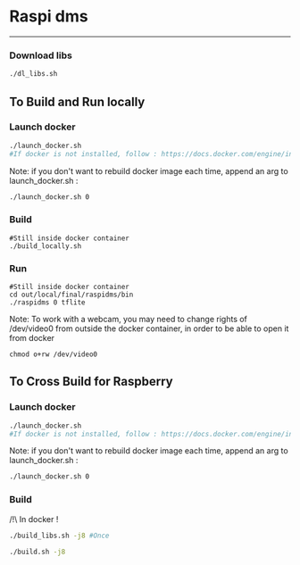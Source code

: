 # Raspi dms
-------
### Download libs
```sh
./dl_libs.sh
```

## To Build and Run locally

### Launch docker
```sh
./launch_docker.sh
#If docker is not installed, follow : https://docs.docker.com/engine/install/ubuntu/
```

Note: if you don't want to rebuild docker image each time, append an arg to launch_docker.sh :
```sh
./launch_docker.sh 0
```

### Build
```
#Still inside docker container
./build_locally.sh
```

### Run
```
#Still inside docker container
cd out/local/final/raspidms/bin
./raspidms 0 tflite

```

Note: To work with a webcam, you may need to change rights of /dev/video0 from outside the docker container, in order to be able to
open it from docker
```
chmod o+rw /dev/video0
```


## To Cross Build for Raspberry

### Launch docker
```sh
./launch_docker.sh
#If docker is not installed, follow : https://docs.docker.com/engine/install/ubuntu/
```

Note: if you don't want to rebuild docker image each time, append an arg to launch_docker.sh :
```sh
./launch_docker.sh 0
```


### Build
/!\ In docker !
```sh
./build_libs.sh -j8 #Once

./build.sh -j8
```

